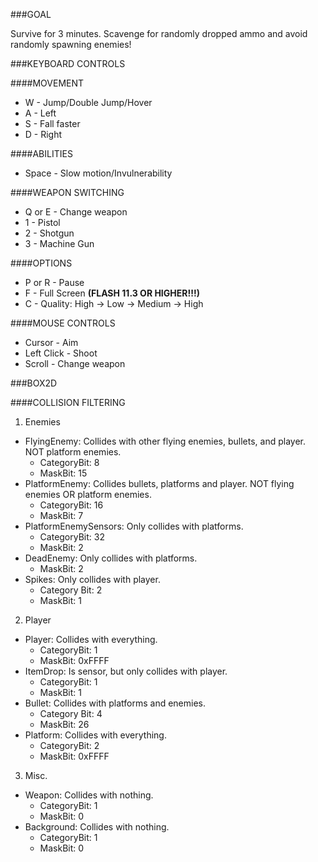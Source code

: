 ###GOAL

Survive for 3 minutes. Scavenge for randomly dropped ammo and avoid randomly spawning enemies!

###KEYBOARD CONTROLS

####MOVEMENT

* W - Jump/Double Jump/Hover
* A - Left
* S - Fall faster
* D - Right

####ABILITIES
* Space - Slow motion/Invulnerability

####WEAPON SWITCHING
* Q or E - Change weapon
* 1 - Pistol
* 2 - Shotgun
* 3 - Machine Gun

####OPTIONS
* P or R - Pause
* F - Full Screen **(FLASH 11.3 OR HIGHER!!!)**
* C - Quality: High -> Low -> Medium -> High

####MOUSE CONTROLS

* Cursor - Aim
* Left Click - Shoot
* Scroll - Change weapon

###BOX2D

####COLLISION FILTERING

1. Enemies
  * FlyingEnemy: Collides with other flying enemies, bullets, and player. NOT platform enemies. 
    * CategoryBit: 8 
    * MaskBit: 15
  * PlatformEnemy: Collides bullets, platforms and player. NOT flying enemies OR platform enemies. 
    * CategoryBit: 16 
    * MaskBit: 7
  * PlatformEnemySensors: Only collides with platforms. 
    * CategoryBit: 32 
    * MaskBit: 2
  * DeadEnemy: Only collides with platforms. 
    * MaskBit: 2
  * Spikes: Only collides with player. 
    * Category Bit: 2 
    * MaskBit: 1

2. Player
  * Player: Collides with everything. 
    * CategoryBit: 1 
    * MaskBit: 0xFFFF
  * ItemDrop: Is sensor, but only collides with player. 
    * CategoryBit: 1 
    * MaskBit: 1
  * Bullet: Collides with platforms and enemies. 
    * Category Bit: 4 
    * MaskBit: 26
  * Platform: Collides with everything. 
    * CategoryBit: 2 
    * MaskBit: 0xFFFF

3. Misc.
  * Weapon: Collides with nothing. 
    * CategoryBit: 1 
    * MaskBit: 0
  * Background: Collides with nothing. 
    * CategoryBit: 1 
    * MaskBit: 0